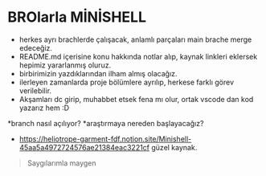 # BROlarla MİNİSHELL

- herkes ayrı brachlerde çalışacak, anlamlı parçaları main brache merge edeceğiz.
- README.md içerisine konu hakkında notlar alıp, kaynak linkleri eklersek hepimiz yararlanmış oluruz.
- birbirimizin yazdıklarından ilham almış olacağız.
- ilerleyen zamanlarda proje bölümlere ayrılıp, herkese farklı görev verilebilir.
- Akşamları dc girip, muhabbet etsek fena mı olur, ortak vscode dan kod yazarız hem :D

*branch nasıl açılıyor?
*araştırmaya nereden başlayacağız?
* https://heliotrope-garment-fdf.notion.site/Minishell-45aa5a4972724576ae21384eac3221cf güzel kaynak.

> Saygılarımla maygen
